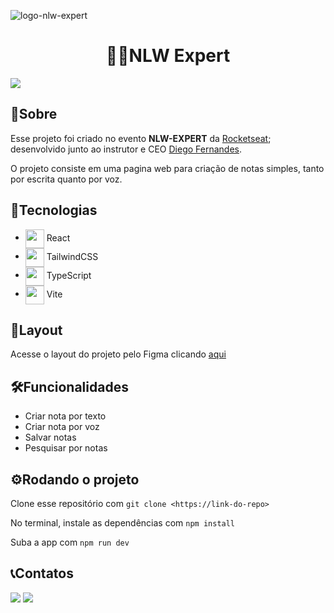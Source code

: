 ![logo-nlw-expert](https://github.com/RaphaelOliveir/nlw-expert-quiz/assets/75098561/5538b570-be4e-44fa-88d5-1a124b237fea)
<h1 align="center">
  🧑‍🚀NLW Expert
</h1>
<img src="https://github.com/RaphaelOliveir/nlw-expert-notes/assets/75098561/4b4aed21-95d7-4aef-9352-636bc3f6e184" />

## 📜Sobre
Esse projeto foi criado no evento **NLW-EXPERT** da [Rocketseat](https://www.rocketseat.com.br/);
desenvolvido junto ao instrutor e CEO [Diego Fernandes](https://github.com/diego3g).

O projeto consiste em uma pagina web para criação de notas simples, tanto por escrita quanto por voz.

## 🤖Tecnologias
- <img src="https://cdn.jsdelivr.net/gh/devicons/devicon@latest/icons/react/react-original.svg" width="30" height="30" align="center"/> React
- <img src="https://cdn.jsdelivr.net/gh/devicons/devicon@latest/icons/tailwindcss/tailwindcss-original.svg" width="30" height="30" align="center"/> TailwindCSS
- <img src="https://cdn.jsdelivr.net/gh/devicons/devicon@latest/icons/typescript/typescript-original.svg" width="30" height="30" align="center"/> TypeScript  
- <img src="https://cdn.jsdelivr.net/gh/devicons/devicon@latest/icons/vitejs/vitejs-original.svg" width="30" height="30" align="center"/> Vite

## 🎨Layout
Acesse o layout do projeto pelo Figma clicando [aqui](https://www.figma.com/community/file/1336456128647909148/nlw-expert-notes)

## 🛠Funcionalidades
- Criar nota por texto
- Criar nota por voz
- Salvar notas
- Pesquisar por notas

## ⚙Rodando o projeto
Clone esse repositório com `git clone <https://link-do-repo>`

No terminal, instale as dependências com `npm install`

Suba a app com `npm run dev`

## 📞Contatos
<div>
  <a href="https://www.linkedin.com/in/raphael-oliveira-abba33203/" target="_blank"><img loading="lazy" src="https://img.shields.io/badge/-LinkedIn-%230077B5?style=for-the-badge&logo=linkedin&logoColor=white" target="_blank"></a>
  <a href = "mailto:raphael02oliveira@gmail.com"><img loading="lazy" src="https://img.shields.io/badge/Gmail-D14836?style=for-the-badge&logo=gmail&logoColor=white" target="_blank"></a>
</div>
